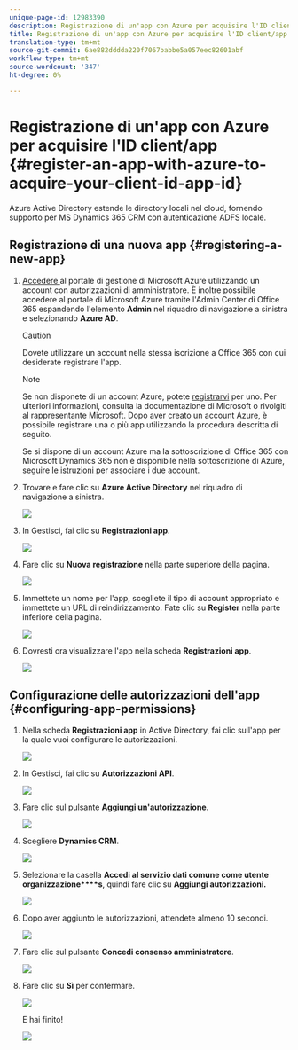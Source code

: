 ```yaml
---
unique-page-id: 12983390
description: Registrazione di un'app con Azure per acquisire l'ID client/ID app - Documenti Marketo - Documentazione prodotto
title: Registrazione di un'app con Azure per acquisire l'ID client/app
translation-type: tm+mt
source-git-commit: 6ae882dddda220f7067babbe5a057eec82601abf
workflow-type: tm+mt
source-wordcount: '347'
ht-degree: 0%

---
```



# Registrazione di un&#39;app con Azure per acquisire l&#39;ID client/app {#register-an-app-with-azure-to-acquire-your-client-id-app-id}

Azure Active Directory estende le directory locali nel cloud, fornendo supporto per MS Dynamics 365 CRM con autenticazione ADFS locale.

## Registrazione di una nuova app {#registering-a-new-app}

1. [Accedere ](https://manage.windowsazure.com/) al portale di gestione di Microsoft Azure utilizzando un account con autorizzazioni di amministratore. È inoltre possibile accedere al portale di Microsoft Azure tramite l&#39;Admin Center di Office 365 espandendo l&#39;elemento **Admin** nel riquadro di navigazione a sinistra e selezionando **Azure AD**.

   >[!CAUTION]
   >
   >Dovete utilizzare un account nella stessa iscrizione a Office 365 con cui desiderate registrare l&#39;app.

   >[!NOTE]
   >
   >Se non disponete di un account Azure, potete [registrarvi](https://azure.microsoft.com/en-us/free/) per uno. Per ulteriori informazioni, consulta la documentazione di Microsoft o rivolgiti al rappresentante Microsoft. Dopo aver creato un account Azure, è possibile registrare una o più app utilizzando la procedura descritta di seguito.
   >
   >
   >Se si dispone di un account Azure ma la sottoscrizione di Office 365 con Microsoft Dynamics 365 non è disponibile nella sottoscrizione di Azure, seguire [le istruzioni ](https://msdn.microsoft.com/office/office365/howto/setup-development-environment#bk_CreateAzureSubscription) per associare i due account.

1. Trovare e fare clic su **Azure Active Directory** nel riquadro di navigazione a sinistra.

   ![](assets/two.png)

1. In Gestisci, fai clic su **Registrazioni app**.

   ![](assets/three.png)

1. Fare clic su **Nuova registrazione** nella parte superiore della pagina.

   ![](assets/four.png)

1. Immettete un nome per l&#39;app, scegliete il tipo di account appropriato e immettete un URL di reindirizzamento. Fate clic su **Register** nella parte inferiore della pagina.

   ![](assets/five.png)

1. Dovresti ora visualizzare l&#39;app nella scheda **Registrazioni app**.

   ![](assets/six.png)

## Configurazione delle autorizzazioni dell&#39;app {#configuring-app-permissions}

1. Nella scheda **Registrazioni app** in Active Directory, fai clic sull&#39;app per la quale vuoi configurare le autorizzazioni.

   ![](assets/seven.png)

1. In Gestisci, fai clic su **Autorizzazioni API**.

   ![](assets/eight.png)

1. Fare clic sul pulsante **Aggiungi un&#39;autorizzazione**.

   ![](assets/nine.png)

1. Scegliere **Dynamics CRM**.

   ![](assets/ten.png)

1. Selezionare la casella **Accedi al servizio dati comune come utente organizzazione****s**, quindi fare clic su **Aggiungi autorizzazioni.**

   ![](assets/eleven.png)

1. Dopo aver aggiunto le autorizzazioni, attendete almeno 10 secondi.

   ![](assets/twelve.png)

1. Fare clic sul pulsante **Concedi consenso amministratore**.

   ![](assets/thirteen.png)

1. Fare clic su **Sì** per confermare.

   ![](assets/fourteen.png)

   E hai finito!

   ![](assets/fifteen.png)

